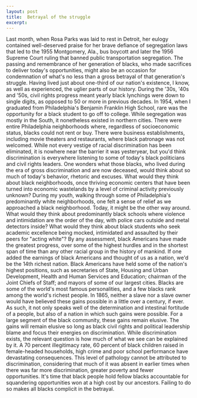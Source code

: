 ```yaml
---
layout: post
title:  Betrayal of the struggle
excerpt:
---
```




            

    

            

Last month, when Rosa Parks was laid to rest in Detroit, her eulogy contained well-deserved praise for her brave defiance of segregation laws that led to the 1955 Montgomery, Ala., bus boycott and later the 1956 Supreme Court ruling that banned public transportation segregation. The passing and remembrance of her generation of blacks, who made sacrifices to deliver today's opportunities, might also be an occasion for condemnation of what's no less than a gross betrayal of that generation's struggle. Having lived just about one-third of our nation's existence, I know, as well as experienced, the uglier parts of our history. During the '30s, '40s and '50s, civil rights progress meant yearly black lynchings were down to single digits, as opposed to 50 or more in previous decades. In 1954, when I graduated from Philadelphia's Benjamin Franklin High School, rare was the opportunity for a black student to go off to college. While segregation was mostly in the South, it nonetheless existed in northern cities. There were entire Philadelphia neighborhoods where, regardless of socioeconomic status, blacks could not rent or buy. There were business establishments, including movie theaters and restaurants, where black patronage was not welcomed. While not every vestige of racial discrimination has been eliminated, it is nowhere near the barrier it was yesteryear, but you'd think discrimination is everywhere listening to some of today's black politicians and civil rights leaders. One wonders what those blacks, who lived during the era of gross discrimination and are now deceased, would think about so much of today's behavior, rhetoric and excuses. What would they think about black neighborhoods, once thriving economic centers that have been turned into economic wastelands by a level of criminal activity previously unknown? During my youth, walking through some of Philadelphia's predominantly white neighborhoods, one felt a sense of relief as we approached a black neighborhood. Today, it might be the other way around. What would they think about predominantly black schools where violence and intimidation are the order of the day, with police cars outside and metal detectors inside? What would they think about black students who seek academic excellence being mocked, intimidated and assaulted by their peers for "acting white"? By any assessment, black Americans have made the greatest progress, over some of the highest hurdles and in the shortest span of time than any other racial group in the history of mankind. If one added the earnings of black Americans and thought of us as a nation, we'd be the 14th richest nation. Black Americans have held some of the nation's highest positions, such as secretaries of State, Housing and Urban Development, Health and Human Services and Education; chairman of the Joint Chiefs of Staff; and mayors of some of our largest cities. Blacks are some of the world's most famous personalities, and a few blacks rank among the world's richest people. In 1865, neither a slave nor a slave owner would have believed these gains possible in a little over a century, if ever. As such, it not only speaks well of the determination and intestinal fortitude of a people, but also of a nation in which such gains were possible. For a large segment of the black community, these gains remain elusive. The gains will remain elusive so long as black civil rights and political leadership blame and focus their energies on discrimination. While discrimination exists, the relevant question is how much of what we see can be explained by it. A 70 percent illegitimacy rate, 60 percent of black children raised in female-headed households, high crime and poor school performance have devastating consequences. This level of pathology cannot be attributed to discrimination, considering that much of it was absent in earlier times when there was far more discrimination, greater poverty and fewer opportunities. It's time that black people hold fellow blacks accountable for squandering opportunities won at a high cost by our ancestors. Failing to do so makes all blacks complicit in the betrayal.

        

